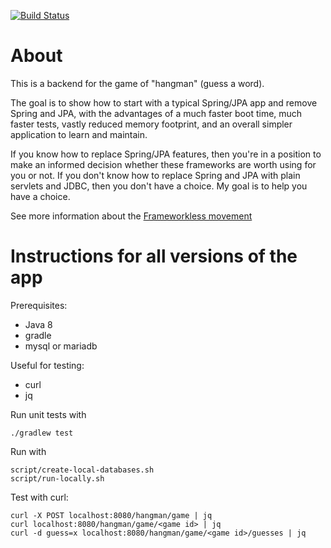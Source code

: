 [![Build Status](https://travis-ci.org/xpmatteo/frameworkless-hangman.svg?branch=master)](https://travis-ci.org/xpmatteo/frameworkless-hangman)

# About

This is a backend for the game of "hangman" (guess a word).

The goal is to show how to start with a typical Spring/JPA app and remove Spring and JPA, with the advantages of a much faster boot time, much faster tests, vastly reduced memory footprint, and an overall simpler application to learn and maintain.

If you know how to replace Spring/JPA features, then you're in a position to make an informed decision whether these frameworks are worth using for you or not.  If you don't know how to replace Spring and JPA with plain servlets and JDBC, then you don't have a choice.  My goal is to help you have a choice.

See more information about the [Frameworkless movement](https://github.com/frameworkless-movement/manifesto)



# Instructions for all versions of the app

Prerequisites:

 - Java 8 
 - gradle
 - mysql or mariadb
 
Useful for testing:

 - curl
 - jq

Run unit tests with

    ./gradlew test

Run with

    script/create-local-databases.sh
    script/run-locally.sh

Test with curl:

    curl -X POST localhost:8080/hangman/game | jq
    curl localhost:8080/hangman/game/<game id> | jq
    curl -d guess=x localhost:8080/hangman/game/<game id>/guesses | jq


